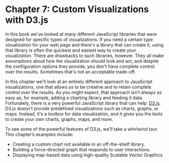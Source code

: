 # Chapter 7: Custom Visualizations with D3.js

In this book we've looked at many different JavaScript libraries that were designed for specific types of visualizations. If you need a certain type visualization for your web page and there's a library that can create it, using that library is often the quickest and easiest way to create your visualization. There are drawbacks to such libraries, however. They all make assumptions about how the visualization should look and act, and despite the configuration options they provide, you don't have complete control over the results. Sometimes that's not an acceptable trade-off.

In this chapter we'll look at an entirely different approach to JavaScript visualizations, one that allows us to be creative and to retain complete control over the results. As you might expect, that approach isn't always as easy as, for example, adding a charting library and feeding it data. Fortunately, there is a very powerful JavaScript library that can help: [<span class="smcp">D3</span>.js](http://d3js.org). <span class="lgcp">D3</span>.js doesn't provide predefined visualizations such as charts, graphs, or maps. Instead, it's a toolbox for data visualization, and it gives you the tools to create _your own_ charts, graphs, maps, and more.

To see some of the powerful features of <span class="smcp">D3</span>.js, we'll take a whirlwind tour. This chapter’s examples include:

* Creating a custom chart not available in an off-the-shelf library.
* Building a force-directed graph that responds to user interactions.
* Displaying map-based data using high-quality Scalable Vector Graphics.


